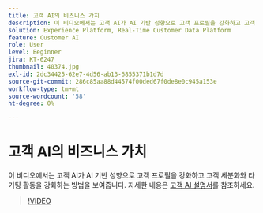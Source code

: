 ```yaml
---
title: 고객 AI의 비즈니스 가치
description: 이 비디오에서는 고객 AI가 AI 기반 성향으로 고객 프로필을 강화하고 고객 세분화와 타기팅 활동을 강화하는 방법을 보여줍니다.
solution: Experience Platform, Real-Time Customer Data Platform
feature: Customer AI
role: User
level: Beginner
jira: KT-6247
thumbnail: 40374.jpg
exl-id: 2dc34425-62e7-4d56-ab13-6855371b1d7d
source-git-commit: 286c85aa88d44574f00ded67f0de8e0c945a153e
workflow-type: tm+mt
source-wordcount: '58'
ht-degree: 0%

---
```


# 고객 AI의 비즈니스 가치

이 비디오에서는 고객 AI가 AI 기반 성향으로 고객 프로필을 강화하고 고객 세분화와 타기팅 활동을 강화하는 방법을 보여줍니다. 자세한 내용은 [고객 AI 설명서](https://experienceleague.adobe.com/docs/experience-platform/intelligent-services/customer-ai/overview.html?lang=ko)를 참조하세요.

>[!VIDEO](https://video.tv.adobe.com/v/328479?learn=on&enablevpops&captions=kor)

